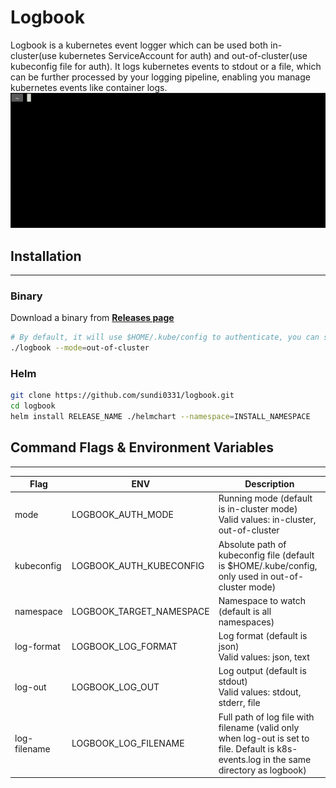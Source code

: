 # Logbook
Logbook is a kubernetes event logger which can be used both in-cluster(use kubernetes ServiceAccount for auth) and out-of-cluster(use kubeconfig file for auth). It logs kubernetes events to stdout or a file, which can be further processed by your logging pipeline, enabling you manage kubernetes events like container logs.
![logbook helm demo](img/helm-demo.gif)

## Installation
---
### Binary
Download a binary from [**Releases page**](https://github.com/sundi0331/logbook/releases)
```sh
# By default, it will use $HOME/.kube/config to authenticate, you can specify a kubeconfig file using --kubeconfig flag
./logbook --mode=out-of-cluster
```
### Helm
```sh
git clone https://github.com/sundi0331/logbook.git
cd logbook
helm install RELEASE_NAME ./helmchart --namespace=INSTALL_NAMESPACE
```

## Command Flags & Environment Variables
---
|  Flag  |  ENV  |  Description |
| ---- | ---- | ---- |
|  mode  |  LOGBOOK_AUTH_MODE  |  Running mode (default is in-cluster mode)<br>Valid values: in-cluster, out-of-cluster  |
|  kubeconfig  |  LOGBOOK_AUTH_KUBECONFIG  |  Absolute path of kubeconfig file (default is $HOME/.kube/config, only used in out-of-cluster mode)  |
|  namespace  |  LOGBOOK_TARGET_NAMESPACE  |  Namespace to watch (default is all namespaces)  |
|  log-format  |  LOGBOOK_LOG_FORMAT  |  Log format (default is json)<br>Valid values: json, text  |
|  log-out  |  LOGBOOK_LOG_OUT  |  Log output (default is stdout)<br>Valid values: stdout, stderr, file  |
|  log-filename  |  LOGBOOK_LOG_FILENAME  |  Full path of log file with filename (valid only when log-out is set to file. Default is k8s-events.log in the same directory as logbook)  |
